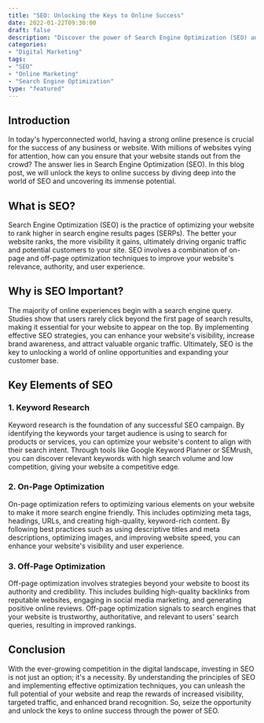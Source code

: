 ```yaml
---
title: "SEO: Unlocking the Keys to Online Success"
date: 2022-01-22T09:30:00
draft: false
description: "Discover the power of Search Engine Optimization (SEO) and how it can propel your website to new heights in the digital landscape."
categories:
- "Digital Marketing"
tags:
- "SEO"
- "Online Marketing"
- "Search Engine Optimization"
type: "featured"
---
```


## Introduction

In today's hyperconnected world, having a strong online presence is crucial for the success of any business or website. With millions of websites vying for attention, how can you ensure that your website stands out from the crowd? The answer lies in Search Engine Optimization (SEO). In this blog post, we will unlock the keys to online success by diving deep into the world of SEO and uncovering its immense potential.

## What is SEO?

Search Engine Optimization (SEO) is the practice of optimizing your website to rank higher in search engine results pages (SERPs). The better your website ranks, the more visibility it gains, ultimately driving organic traffic and potential customers to your site. SEO involves a combination of on-page and off-page optimization techniques to improve your website's relevance, authority, and user experience.

## Why is SEO Important?

The majority of online experiences begin with a search engine query. Studies show that users rarely click beyond the first page of search results, making it essential for your website to appear on the top. By implementing effective SEO strategies, you can enhance your website's visibility, increase brand awareness, and attract valuable organic traffic. Ultimately, SEO is the key to unlocking a world of online opportunities and expanding your customer base.

## Key Elements of SEO

### 1. Keyword Research

Keyword research is the foundation of any successful SEO campaign. By identifying the keywords your target audience is using to search for products or services, you can optimize your website's content to align with their search intent. Through tools like Google Keyword Planner or SEMrush, you can discover relevant keywords with high search volume and low competition, giving your website a competitive edge.

### 2. On-Page Optimization

On-page optimization refers to optimizing various elements on your website to make it more search engine friendly. This includes optimizing meta tags, headings, URLs, and creating high-quality, keyword-rich content. By following best practices such as using descriptive titles and meta descriptions, optimizing images, and improving website speed, you can enhance your website's visibility and user experience.

### 3. Off-Page Optimization

Off-page optimization involves strategies beyond your website to boost its authority and credibility. This includes building high-quality backlinks from reputable websites, engaging in social media marketing, and generating positive online reviews. Off-page optimization signals to search engines that your website is trustworthy, authoritative, and relevant to users' search queries, resulting in improved rankings.

## Conclusion

With the ever-growing competition in the digital landscape, investing in SEO is not just an option; it's a necessity. By understanding the principles of SEO and implementing effective optimization techniques, you can unleash the full potential of your website and reap the rewards of increased visibility, targeted traffic, and enhanced brand recognition. So, seize the opportunity and unlock the keys to online success through the power of SEO.
